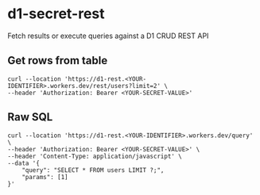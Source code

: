 # d1-secret-rest
Fetch results or execute queries against a D1 CRUD REST API

## Get rows from table
```curl
curl --location 'https://d1-rest.<YOUR-IDENTIFIER>.workers.dev/rest/users?limit=2' \
--header 'Authorization: Bearer <YOUR-SECRET-VALUE>'
```

## Raw SQL
```curl
curl --location 'https://d1-rest.<YOUR-IDENTIFIER>.workers.dev/query' \
--header 'Authorization: Bearer <YOUR-SECRET-VALUE>' \
--header 'Content-Type: application/javascript' \
--data '{
    "query": "SELECT * FROM users LIMIT ?;",
    "params": [1]
}'
```